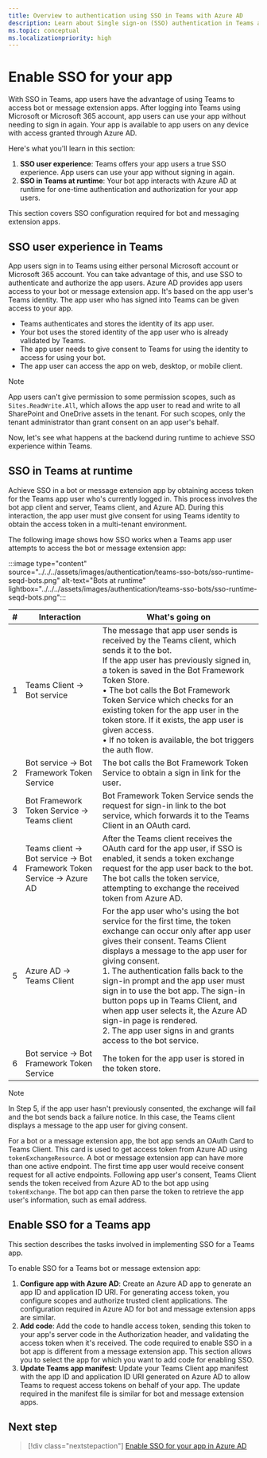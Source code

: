 ```yaml
---
title: Overview to authentication using SSO in Teams with Azure AD
description: Learn about Single sign-on (SSO) authentication in Teams and how to enable it in bots and message extension.
ms.topic: conceptual
ms.localizationpriority: high
---
```

# Enable SSO for your app

With SSO in Teams, app users have the advantage of using Teams to access bot or message extension apps. After logging into Teams using Microsoft or Microsoft 365 account, app users can use your app without needing to sign in again. Your app is available to app users on any device with access granted through Azure AD.

Here's what you'll learn in this section:

1. **SSO user experience**: Teams offers your app users a true SSO experience. App users can use your app without signing in again.
2. **SSO in Teams at runtime**: Your bot app interacts with Azure AD at runtime for one-time authentication and authorization for your app users.

This section covers SSO configuration required for bot and messaging extension apps.

## SSO user experience in Teams

App users sign in to Teams using either personal Microsoft account or Microsoft 365 account. You can take advantage of this, and use SSO to authenticate and authorize the app users. Azure AD provides app users access to your bot or message extension app. It's based on the app user's Teams identity. The app user who has signed into Teams can be given access to your app.

- Teams authenticates and stores the identity of its app user.
- Your bot uses the stored identity of the app user who is already validated by Teams.
- The app user needs to give consent to Teams for using the identity to access for using your bot.
- The app user can access the app on web, desktop, or mobile client.

> [!NOTE]
> App users can't give permission to some permission scopes, such as `Sites.ReadWrite.All`, which allows the app user to read and write to all SharePoint and OneDrive assets in the tenant. For such scopes, only the tenant administrator than grant consent on an app user's behalf.

Now, let's see what happens at the backend during runtime to achieve SSO experience within Teams.

## SSO in Teams at runtime

Achieve SSO in a bot or message extension app by obtaining access token for the Teams app user who's currently logged in. This process involves the bot app client and server, Teams client, and Azure AD. During this interaction, the app user must give consent for using Teams identity to obtain the access token in a multi-tenant environment.

The following image shows how SSO works when a Teams app user attempts to access the bot or message extension app:

:::image type="content" source="../../../assets/images/authentication/teams-sso-bots/sso-runtime-seqd-bots.png" alt-text="Bots at runtime" lightbox="../../../assets/images/authentication/teams-sso-bots/sso-runtime-seqd-bots.png":::

| # | Interaction | What's going on |
| --- | --- | --- |
| 1 | Teams Client → Bot service | The message that app user sends is received by the Teams client, which sends it to the bot. <br> If the app user has previously signed in, a token is saved in the Bot Framework Token Store. <br> • The bot calls the Bot Framework Token Service which checks for an existing token for the app user in the token store. If it exists, the app user is given access. <br> • If no token is available, the bot triggers the auth flow. |
| 2 | Bot service → Bot Framework Token Service | The bot calls the Bot Framework Token Service to obtain a sign in link for the user. |
| 3 | Bot Framework Token Service → Teams client | Bot Framework Token Service sends the request for sign-in link to the bot service, which forwards it to the Teams Client in an OAuth card. |
| 4 | Teams client → Bot service → Bot Framework Token Service → Azure AD | After the Teams client receives the OAuth card for the app user, if SSO is enabled, it sends a token exchange request for the app user back to the bot. The bot calls the token service, attempting to exchange the received token from Azure AD. |
| 5 | Azure AD → Teams Client | For the app user who's using the bot service for the first time, the token exchange can occur only after app user gives their consent. Teams Client displays a message to the app user for giving consent. <br> 1. The authentication falls back to the sign-in prompt and the app user must sign in to use the bot app. The sign-in button pops up in Teams Client, and when app user selects it, the Azure AD sign-in page is rendered. <br> 2. The app user signs in and grants access to the bot service. |
| 6 | Bot service -> Bot Framework Token Service | The token for the app user is stored in the token store. |

> [!NOTE]
> In Step 5, if the app user hasn't previously consented, the exchange will fail and the bot sends back a failure notice. In this case, the Teams client displays a message to the app user for giving consent.

For a bot or a message extension app, the bot app sends an OAuth Card to Teams Client. This card is used to get access token from Azure AD using `tokenExchangeResource`. A bot or message extension app can have more than one active endpoint. The first time app user would receive consent request for all active endpoints. Following app user's consent, Teams Client sends the token received from Azure AD to the bot app using `tokenExchange`. The bot app can then parse the token to retrieve the app user's information, such as email address.

## Enable SSO for a Teams app

This section describes the tasks involved in implementing SSO for a Teams app.

To enable SSO for a Teams bot or message extension app:

1. **Configure app with Azure AD**: Create an Azure AD app to generate an app ID and application ID URI. For generating access token, you configure scopes and authorize trusted client applications. The configuration required in Azure AD for bot and message extension apps are similar. 
1. **Add code**: Add the code to handle access token, sending this token to your app's server code in the Authorization header, and validating the access token when it's received. The code required to enable SSO in a bot app is different from a message extension app. This section allows you to select the app for which you want to add code for enabling SSO.
1. **Update Teams app manifest**: Update your Teams Client app manifest with the app ID and application ID URI generated on Azure AD to allow Teams to request access tokens on behalf of your app. The update required in the manifest file is similar for bot and message extension apps.

## Next step

> [!div class="nextstepaction"]
> [Enable SSO for your app in Azure AD](bot-sso-register-aad.md)
